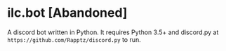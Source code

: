 # ilc.bot [Abandoned]
A discord bot written in Python.
It requires Python 3.5+ and discord.py at `https://github.com/Rapptz/discord.py` to run.


